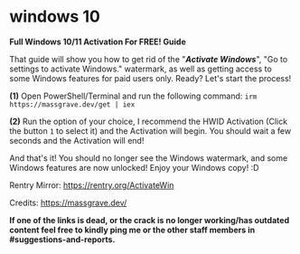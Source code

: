 # windows 10

**Full Windows 10/11 Activation For FREE! Guide**

That guide will show you how to get rid of the "***Activate Windows***", "Go to settings to activate Windows." watermark, as well as getting access to some Windows features for paid users only. Ready? Let's start the process!

**(1)** Open PowerShell/Terminal and run the following command: `irm https://massgrave.dev/get | iex`

**(2)** Run the option of your choice, I recommend the HWID Activation (Click the button `1` to select it) and the Activation will begin. You should wait a few seconds and the Activation will end!

And that's it! You should no longer see the Windows watermark, and some Windows features are now unlocked! Enjoy your Windows copy! \:D

Rentry Mirror: <https://rentry.org/ActivateWin>

Credits: <https://massgrave.dev/>

**If one of the links is dead, or the crack is no longer working/has outdated content feel free to kindly ping me or the other staff members in #suggestions-and-reports.**

